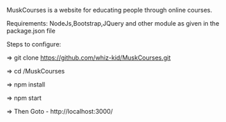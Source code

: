 MuskCourses is a website for educating people through online courses.


Requirements:
NodeJs,Bootstrap,JQuery and other module as given in the package.json file


Steps to configure:

=> git clone https://github.com/whiz-kid/MuskCourses.git


=> cd /MuskCourses


=> npm install


=> npm start


=> Then Goto - http://localhost:3000/
